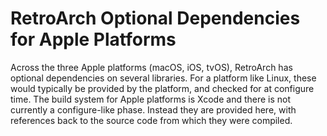 # RetroArch Optional Dependencies for Apple Platforms

Across the three Apple platforms (macOS, iOS, tvOS), RetroArch has
optional dependencies on several libraries. For a platform like Linux,
these would typically be provided by the platform, and checked for at
configure time. The build system for Apple platforms is Xcode and
there is not currently a configure-like phase. Instead they are
provided here, with references back to the source code from which they
were compiled.
